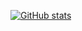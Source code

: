 [![GitHub stats](https://github-readme-stats.vercel.app/api?username=AwareFoxy)](https://github.com/anuraghazra/github-readme-stats)
